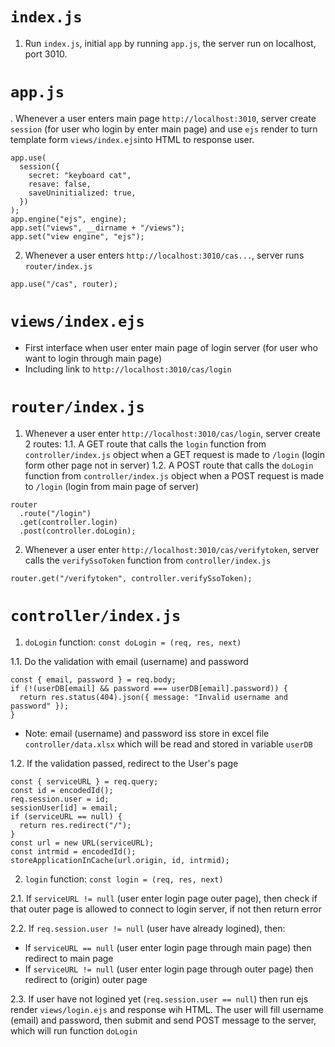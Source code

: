 # ```index.js```
1. Run ```index.js```, initial ```app``` by running ```app.js```, the server run on localhost, port 3010.
# ```app.js```
. Whenever a user enters main page ```http://localhost:3010```, server create ```session``` (for user who login by enter main page) and use ```ejs``` render to turn template form ```views/index.ejs```into HTML to response user.
```
app.use(
  session({
    secret: "keyboard cat",
    resave: false,
    saveUninitialized: true,
  })
);
app.engine("ejs", engine);
app.set("views", __dirname + "/views");
app.set("view engine", "ejs");
```
2. Whenever a user enters ```http://localhost:3010/cas...```, server runs ```router/index.js```  
```
app.use("/cas", router);
```
# ```views/index.ejs``` 
- First interface when user enter main page of login server (for user who want to login through main page)
- Including link to ```http://localhost:3010/cas/login```
# ```router/index.js```
1. Whenever a user enter ```http://localhost:3010/cas/login```, server create 2 routes:
1.1. A GET route that calls the ```login``` function from ```controller/index.js``` object when a GET request is made to ```/login``` (login form other page not in server)
1.2. A POST route that calls the ```doLogin``` function from ```controller/index.js``` object when a POST request is made to ```/login``` (login from main page of server)
```
router
  .route("/login")
  .get(controller.login)
  .post(controller.doLogin);
```
2. Whenever a user enter ```http://localhost:3010/cas/verifytoken```, server calls the ```verifySsoToken``` function from ```controller/index.js```
```
router.get("/verifytoken", controller.verifySsoToken);
```
# ```controller/index.js```
1. ```doLogin``` function: ```const doLogin = (req, res, next)```

1.1. Do the validation with email (username) and password
```
const { email, password } = req.body;
if (!(userDB[email] && password === userDB[email].password)) {
  return res.status(404).json({ message: "Invalid username and password" });
}
```
* Note: email (username) and password iss store in excel file ```controller/data.xlsx``` which will be read and stored in variable ```userDB```
  
1.2. If the validation passed, redirect to the User's page
```
const { serviceURL } = req.query;
const id = encodedId();
req.session.user = id;
sessionUser[id] = email;
if (serviceURL == null) {
  return res.redirect("/");
}
const url = new URL(serviceURL);
const intrmid = encodedId();
storeApplicationInCache(url.origin, id, intrmid);
```
2. ```login``` function: ```const login = (req, res, next)```

2.1. If ```serviceURL != null``` (user enter login page outer page), then check if that outer page is allowed to connect to login server, if not then return error

2.2. If ```req.session.user != null``` (user have already logined), then:
- If ```serviceURL == null``` (user enter login page through main page) then redirect to main page
- If ```serviceURL != null``` (user enter login page through outer page) then redirect to (origin) outer page

2.3. If user have not logined yet (```req.session.user == null```) then run ejs render ```views/login.ejs``` and response wih HTML. The user will fill username (email) and password, then submit and send POST message to the server, which will run function ```doLogin```
